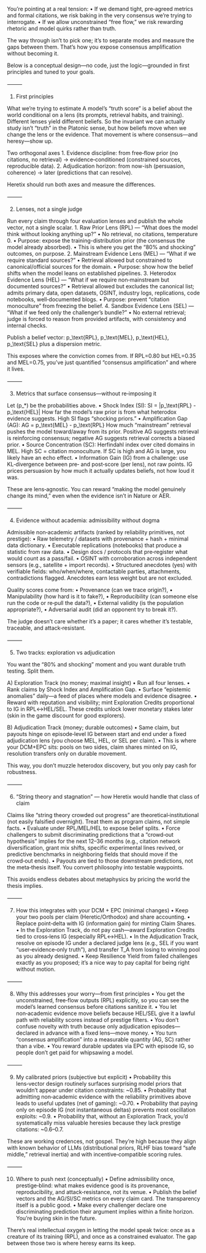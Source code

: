 You’re pointing at a real tension:
	•	If we demand tight, pre‑agreed metrics and formal citations, we risk baking in the very consensus we’re trying to interrogate.
	•	If we allow unconstrained “free flow,” we risk rewarding rhetoric and model quirks rather than truth.

The way through isn’t to pick one; it’s to separate modes and measure the gaps between them. That’s how you expose consensus amplification without becoming it.

Below is a conceptual design—no code, just the logic—grounded in first principles and tuned to your goals.

⸻

1) First principles

What we’re trying to estimate
A model’s “truth score” is a belief about the world conditional on a lens (its prompts, retrieval habits, and training). Different lenses yield different beliefs. So the invariant we can actually study isn’t “truth” in the Platonic sense, but how beliefs move when we change the lens or the evidence. That movement is where consensus—and heresy—show up.

Two orthogonal axes
	1.	Evidence discipline: from free‑flow prior (no citations, no retrieval) → evidence‑conditioned (constrained sources, reproducible data).
	2.	Adjudication horizon: from now-ish (persuasion, coherence) → later (predictions that can resolve).

Heretix should run both axes and measure the differences.

⸻

2) Lenses, not a single judge

Run every claim through four evaluation lenses and publish the whole vector, not a single scalar.
	1.	Raw Prior Lens (RPL) — “What does the model think without looking anything up?”
	•	No retrieval, no citations, temperature 0.
	•	Purpose: expose the training-distribution prior (the consensus the model already absorbed).
	•	This is where you get the “80% and shocking” outcomes, on purpose.
	2.	Mainstream Evidence Lens (MEL) — “What if we require standard sources?”
	•	Retrieval allowed but constrained to canonical/official sources for the domain.
	•	Purpose: show how the belief shifts when the model leans on established pipelines.
	3.	Heterodox Evidence Lens (HEL) — “What if we require non‑mainstream but documented sources?”
	•	Retrieval allowed but excludes the canonical list; admits primary data, open datasets, OSINT, industry logs, replications, code notebooks, well‑documented blogs.
	•	Purpose: prevent “citation monoculture” from freezing the belief.
	4.	Sandbox Evidence Lens (SEL) — “What if we feed only the challenger’s bundle?”
	•	No external retrieval; judge is forced to reason from provided artifacts, with consistency and internal checks.

Publish a belief vector: p_\text{RPL}, p_\text{MEL}, p_\text{HEL}, p_\text{SEL} plus a dispersion metric.

This exposes where the conviction comes from. If RPL=0.80 but HEL=0.35 and MEL=0.75, you’ve just quantified “consensus amplification” and where it lives.

⸻

3) Metrics that surface consensus—without re‑imposing it

Let \(p_\*\) be the probabilities above.
	•	Shock Index (SI): SI = |p_\text{RPL} - p_\text{HEL}|
How far the model’s raw prior is from what heterodox evidence suggests. High SI flags “shocking priors.”
	•	Amplification Gap (AG): AG = p_\text{MEL} - p_\text{RPL}
How much “mainstream” retrieval pushes the model toward/away from its prior. Positive AG suggests retrieval is reinforcing consensus; negative AG suggests retrieval corrects a biased prior.
	•	Source Concentration (SC): Herfindahl index over cited domains in MEL.
High SC = citation monoculture. If SC is high and AG is large, you likely have an echo effect.
	•	Information Gain (IG) from a challenge: use KL‑divergence between pre‑ and post‑score (per lens), not raw points.
IG prices persuasion by how much it actually updates beliefs, not how loud it was.

These are lens‑agnostic. You can reward “making the model genuinely change its mind,” even when the evidence isn’t in Nature or AER.

⸻

4) Evidence without academia: admissibility without dogma

Admissible non‑academic artifacts (ranked by reliability primitives, not prestige):
	•	Raw telemetry / datasets with provenance + hash + minimal data dictionary.
	•	Executable replications (notebooks) that produce a statistic from raw data.
	•	Design docs / protocols that pre‑register what would count as a pass/fail.
	•	OSINT with corroboration across independent sensors (e.g., satellite + import records).
	•	Structured anecdotes (yes) with verifiable fields: who/when/where, contactable parties, attachments, contradictions flagged. Anecdotes earn less weight but are not excluded.

Quality scores come from:
	•	Provenance (can we trace origin?),
	•	Manipulability (how hard is it to fake?),
	•	Reproducibility (can someone else run the code or re‑pull the data?),
	•	External validity (is the population appropriate?),
	•	Adversarial audit (did an opponent try to break it?).

The judge doesn’t care whether it’s a paper; it cares whether it’s testable, traceable, and attack‑resistant.

⸻

5) Two tracks: exploration vs adjudication

You want the “80% and shocking” moment and you want durable truth testing. Split them.

A) Exploration Track (no money; maximal insight)
	•	Run all four lenses.
	•	Rank claims by Shock Index and Amplification Gap.
	•	Surface “epistemic anomalies” daily—a feed of places where models and evidence disagree.
	•	Reward with reputation and visibility; mint Exploration Credits proportional to IG in RPL↔HEL/SEL. These credits unlock lower monetary stakes later (skin in the game discount for good explorers).

B) Adjudication Track (money; durable outcomes)
	•	Same claim, but payouts hinge on episode‑level IG between start and end under a fixed adjudication lens (you choose MEL, HEL, or SEL per claim).
	•	This is where your DCM+EPC sits: pools on two sides, claim shares minted on IG, resolution transfers only on durable movement.

This way, you don’t muzzle heterodox discovery, but you only pay cash for robustness.

⸻

6) “String theory and stagnation” — how Heretix would handle that class of claim

Claims like “string theory crowded out progress” are theoretical‑institutional (not easily falsified overnight). Treat them as program claims, not simple facts.
	•	Evaluate under RPL/MEL/HEL to expose belief splits.
	•	Force challengers to submit discriminating predictions that a “crowd‑out hypothesis” implies for the next 12–36 months (e.g., citation network diversification, grant mix shifts, specific experimental lines revived, or predictive benchmarks in neighboring fields that should move if the crowd‑out ends).
	•	Payouts are tied to those downstream predictions, not the meta‑thesis itself. You convert philosophy into testable waypoints.

This avoids endless debates about metaphysics by pricing the world the thesis implies.

⸻

7) How this integrates with your DCM + EPC (minimal changes)
	•	Keep your two pools per claim (Heretic/Orthodox) and share accounting.
	•	Replace point‑delta with IG (information gain) for minting Claim Shares.
	•	In the Exploration Track, do not pay cash—award Exploration Credits tied to cross‑lens IG (especially RPL↔HEL).
	•	In the Adjudication Track, resolve on episode IG under a declared judge lens (e.g., SEL if you want “user‑evidence‑only truth”), and transfer T_A from losing to winning pool as you already designed.
	•	Keep Resilience Yield from failed challenges exactly as you proposed; it’s a nice way to pay capital for being right without motion.

⸻

8) Why this addresses your worry—from first principles
	•	You get the unconstrained, free‑flow outputs (RPL) explicitly, so you can see the model’s learned consensus before citations sanitize it.
	•	You let non‑academic evidence move beliefs because HEL/SEL give it a lawful path with reliability scores instead of prestige filters.
	•	You don’t confuse novelty with truth because only adjudication episodes—declared in advance with a fixed lens—move money.
	•	You turn “consensus amplification” into a measurable quantity (AG, SC) rather than a vibe.
	•	You reward durable updates via EPC with episode IG, so people don’t get paid for whipsawing a model.

⸻

9) My calibrated priors (subjective but explicit)
	•	Probability this lens‑vector design routinely surfaces surprising model priors that wouldn’t appear under citation constraints: ~0.85.
	•	Probability that admitting non‑academic evidence with the reliability primitives above leads to useful updates (net of gaming): ~0.70.
	•	Probability that paying only on episode IG (not instantaneous deltas) prevents most oscillation exploits: ~0.9.
	•	Probability that, without an Exploration Track, you’d systematically miss valuable heresies because they lack prestige citations: ~0.6–0.7.

These are working credences, not gospel. They’re high because they align with known behavior of LLMs (distributional priors, RLHF bias toward “safe middle,” retrieval inertia) and with incentive‑compatible scoring rules.

⸻

10) Where to push next (conceptually)
	•	Define admissibility once, prestige‑blind: what makes evidence good is its provenance, reproducibility, and attack‑resistance, not its venue.
	•	Publish the belief vectors and the AG/SI/SC metrics on every claim card. The transparency itself is a public good.
	•	Make every challenger declare one discriminating prediction their argument implies within a finite horizon. You’re buying skin in the future.

There’s real intellectual oxygen in letting the model speak twice: once as a creature of its training (RPL), and once as a constrained evaluator. The gap between those two is where heresy earns its keep.